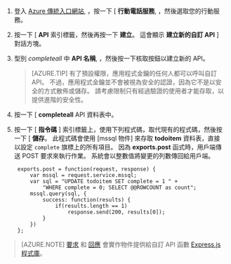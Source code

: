 

1. 登入 [Azure 傳統入口網站](https://manage.windowsazure.com/), ，按一下 [ **行動電話服務**, ，然後選取您的行動服務。

2. 按一下 [ **API** 索引標籤，然後再按一下 **建立**。 這會顯示 **建立新的自訂 API** ] 對話方塊。

3. 型別 _completeall_ 中 **API 名稱**, ，然後按一下核取按鈕以建立新的 API。

    > [AZURE.TIP] 有了預設權限，應用程式金鑰的任何人都可以呼叫自訂 API。 不過，應用程式金鑰並不會被視為安全的認證，因為它不是以安全的方式散佈或儲存。 請考慮限制只有經過驗證的使用者才能存取，以提供進階的安全性。

4. 按一下 [ **completeall** API 資料表中。

5. 按一下 [ **指令碼** ] 索引標籤上，使用下列程式碼，取代現有的程式碼，然後按一下 [ **儲存**。    此程式碼會使用 [mssql 物件] 來存取 **todoitem** 資料表，直接以設定 `complete` 旗標上的所有項目。 因為 **exports.post** 函式時，用戶端傳送 POST 要求來執行作業。 系統會以整數值將變更的列數傳回給用戶端。


        exports.post = function(request, response) {
            var mssql = request.service.mssql;
            var sql = "UPDATE todoitem SET complete = 1 " +
                "WHERE complete = 0; SELECT @@ROWCOUNT as count";
            mssql.query(sql, {
                success: function(results) {
                    if(results.length == 1)
                        response.send(200, results[0]);
                }
            })
        };


> [AZURE.NOTE]  [要求](http://msdn.microsoft.com/library/windowsazure/jj554218.aspx) 和 [回應](http://msdn.microsoft.com/library/windowsazure/dn303373.aspx) 會實作物件提供給自訂 API 函數 [Express.js 程式庫](http://go.microsoft.com/fwlink/p/?LinkId=309046)。 

<!-- Anchors. -->

<!-- Images. -->

<!-- URLs. -->
[mssql object]: http://msdn.microsoft.com/library/windowsazure/jj554212.aspx

